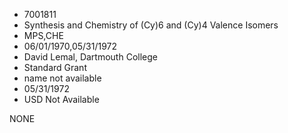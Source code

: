 * 7001811
* Synthesis and Chemistry of (Cy)6 and (Cy)4 Valence Isomers
* MPS,CHE
* 06/01/1970,05/31/1972
* David Lemal, Dartmouth College
* Standard Grant
*   name not available
* 05/31/1972
* USD Not Available

NONE
